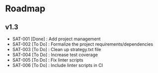 # Roadmap

## v1.3

- SAT-001 [Done] : Add project management
- SAT-002 [To Do] : Formalize the project requirements/dependencies
- SAT-003 [To Do] : Clean up strategy.txt file
- SAT-004 [To Do] : Increase test coverage
- SAT-005 [To Do] : Fix linter scripts
- SAT-006 [To Do] : Include linter scripts in CI

